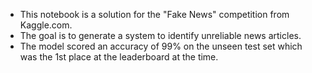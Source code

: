 - This notebook is a solution for the "Fake News" competition from Kaggle.com. 
- The goal is to generate a system to identify unreliable news articles. 
- The model scored an accuracy of 99% on the unseen test set which was the 1st place at the leaderboard at the time.
